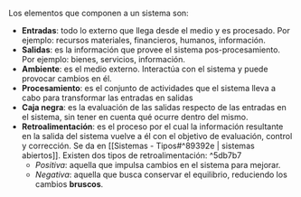 Los elementos que componen a un sistema son:
- **Entradas**: todo lo externo que llega desde el medio y es procesado. Por ejemplo: recursos materiales, financieros, humanos, información.
- **Salidas**: es la información que provee el sistema pos-procesamiento. Por ejemplo: bienes, servicios, información.
- **Ambiente**: es el medio externo. Interactúa con el sistema y puede provocar cambios en él.
- **Procesamiento**: es el conjunto de actividades que el sistema lleva a cabo para transformar las entradas en salidas
- **Caja negra**: es la evaluación de las salidas respecto de las entradas en el sistema, sin tener en cuenta qué ocurre dentro del mismo.
- **Retroalimentación**: es el proceso por el cual la información resultante en la salida del sistema vuelve a él con el objetivo de evaluación, control y corrección. Se da en [[Sistemas - Tipos#^89392e | sistemas abiertos]]. Existen dos tipos de retroalimentación: ^5db7b7
	- *Positiva*: aquella que impulsa cambios en el sistema para mejorar.
	- *Negativa*: aquella que busca conservar el equilibrio, reduciendo los cambios **bruscos**.